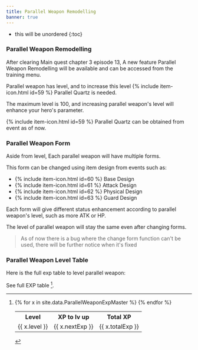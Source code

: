 ```yaml
---
title: Parallel Weapon Remodelling
banner: true
---
```


* this will be unordered
{:toc}

### Parallel Weapon Remodelling

After clearing Main quest chapter 3 episode 13, A new feature Parallel Weapon Remodelling will be available and can be accessed from the training menu.

Parallel weapon has level, and to increase this level {% include item-icon.html id=59 %} Parallel Quartz is needed.

The maximum level is 100, and increasing parallel weapon's level will enhance your hero's parameter.

{% include item-icon.html id=59 %} Parallel Quartz can be obtained from event as of now.

### Parallel Weapon Form

Aside from level, Each parallel weapon will have multiple forms.

This form can be changed using item design from events such as:

- {% include item-icon.html id=60 %} Base Design
- {% include item-icon.html id=61 %} Attack Design
- {% include item-icon.html id=62 %} Physical Design
- {% include item-icon.html id=63 %} Guard Design

Each form will give different status enhancement according to parallel weapon's level, such as more ATK or HP.

The level of parallel weapon will stay the same even after changing forms.

> As of now there is a bug where the change form function can't be used, there will be further notice when it's fixed

### Parallel Weapon Level Table

Here is the full exp table to level parallel weapon:

See full EXP table [^bigtable].

[^bigtable]:
    <table>
    <tr>
      <th>Level</th><th>XP to lv up</th><th>Total XP</th>
    </tr>
    {% for x in site.data.ParallelWeaponExpMaster %}
    <tr>
      <td>{{ x.level }}</td><td>{{ x.nextExp }}</td><td>{{ x.totalExp }}</td>
    </tr>
    {% endfor %}
    </table>
